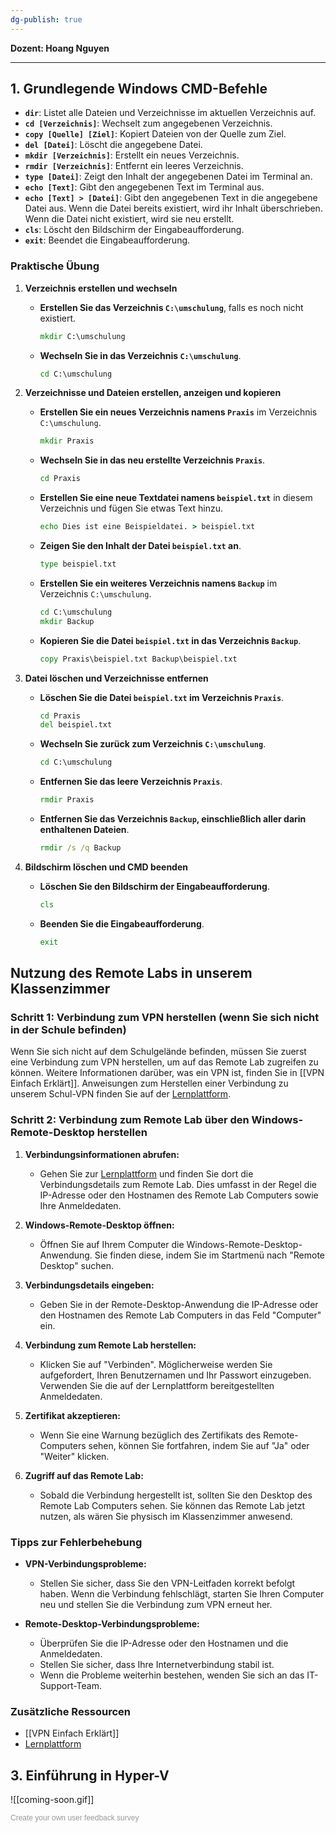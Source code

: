 ```yaml
---
dg-publish: true
---
```


**Dozent: Hoang Nguyen**

---

## 1. Grundlegende Windows CMD-Befehle

- **`dir`**: Listet alle Dateien und Verzeichnisse im aktuellen Verzeichnis auf.
- **`cd [Verzeichnis]`**: Wechselt zum angegebenen Verzeichnis.
- **`copy [Quelle] [Ziel]`**: Kopiert Dateien von der Quelle zum Ziel.
- **`del [Datei]`**: Löscht die angegebene Datei.
- **`mkdir [Verzeichnis]`**: Erstellt ein neues Verzeichnis.
- **`rmdir [Verzeichnis]`**: Entfernt ein leeres Verzeichnis.
- **`type [Datei]`**: Zeigt den Inhalt der angegebenen Datei im Terminal an.
- **`echo [Text]`**: Gibt den angegebenen Text im Terminal aus.
- **`echo [Text] > [Datei]`**: Gibt den angegebenen Text in die angegebene Datei aus. Wenn die Datei bereits existiert, wird ihr Inhalt überschrieben. Wenn die Datei nicht existiert, wird sie neu erstellt.
- **`cls`**: Löscht den Bildschirm der Eingabeaufforderung.
- **`exit`**: Beendet die Eingabeaufforderung.


### Praktische Übung

1. **Verzeichnis erstellen und wechseln**

   - **Erstellen Sie das Verzeichnis `C:\umschulung`**, falls es noch nicht existiert.
     ```cmd
     mkdir C:\umschulung
     ```

   - **Wechseln Sie in das Verzeichnis `C:\umschulung`**.
     ```cmd
     cd C:\umschulung
     ```

2. **Verzeichnisse und Dateien erstellen, anzeigen und kopieren**

   - **Erstellen Sie ein neues Verzeichnis namens `Praxis`** im Verzeichnis `C:\umschulung`.
     ```cmd
     mkdir Praxis
     ```

   - **Wechseln Sie in das neu erstellte Verzeichnis `Praxis`**.
     ```cmd
     cd Praxis
     ```

   - **Erstellen Sie eine neue Textdatei namens `beispiel.txt`** in diesem Verzeichnis und fügen Sie etwas Text hinzu.
     ```cmd
     echo Dies ist eine Beispieldatei. > beispiel.txt
     ```

   - **Zeigen Sie den Inhalt der Datei `beispiel.txt` an**.
     ```cmd
     type beispiel.txt
     ```

   - **Erstellen Sie ein weiteres Verzeichnis namens `Backup`** im Verzeichnis `C:\umschulung`.
     ```cmd
     cd C:\umschulung
     mkdir Backup
     ```

   - **Kopieren Sie die Datei `beispiel.txt` in das Verzeichnis `Backup`**.
     ```cmd
     copy Praxis\beispiel.txt Backup\beispiel.txt
     ```

3. **Datei löschen und Verzeichnisse entfernen**

   - **Löschen Sie die Datei `beispiel.txt` im Verzeichnis `Praxis`**.
     ```cmd
     cd Praxis
     del beispiel.txt
     ```

   - **Wechseln Sie zurück zum Verzeichnis `C:\umschulung`**.
     ```cmd
     cd C:\umschulung
     ```

   - **Entfernen Sie das leere Verzeichnis `Praxis`**.
     ```cmd
     rmdir Praxis
     ```

   - **Entfernen Sie das Verzeichnis `Backup`, einschließlich aller darin enthaltenen Dateien**.
     ```cmd
     rmdir /s /q Backup
     ```

4. **Bildschirm löschen und CMD beenden**

   - **Löschen Sie den Bildschirm der Eingabeaufforderung**.
     ```cmd
     cls
     ```

   - **Beenden Sie die Eingabeaufforderung**.
     ```cmd
     exit
     ```


## Nutzung des Remote Labs in unserem Klassenzimmer

### Schritt 1: Verbindung zum VPN herstellen (wenn Sie sich nicht in der Schule befinden)
Wenn Sie sich nicht auf dem Schulgelände befinden, müssen Sie zuerst eine Verbindung zum VPN herstellen, um auf das Remote Lab zugreifen zu können. Weitere Informationen darüber, was ein VPN ist, finden Sie in [[VPN Einfach Erklärt]]. Anweisungen zum Herstellen einer Verbindung zu unserem Schul-VPN finden Sie auf der [Lernplattform](https://lernplattform.gfn.de/).

### Schritt 2: Verbindung zum Remote Lab über den Windows-Remote-Desktop herstellen
1. **Verbindungsinformationen abrufen:**
   - Gehen Sie zur [Lernplattform](https://lernplattform.gfn.de/) und finden Sie dort die Verbindungsdetails zum Remote Lab. Dies umfasst in der Regel die IP-Adresse oder den Hostnamen des Remote Lab Computers sowie Ihre Anmeldedaten.

2. **Windows-Remote-Desktop öffnen:**
   - Öffnen Sie auf Ihrem Computer die Windows-Remote-Desktop-Anwendung. Sie finden diese, indem Sie im Startmenü nach "Remote Desktop" suchen.

3. **Verbindungsdetails eingeben:**
   - Geben Sie in der Remote-Desktop-Anwendung die IP-Adresse oder den Hostnamen des Remote Lab Computers in das Feld "Computer" ein.

4. **Verbindung zum Remote Lab herstellen:**
   - Klicken Sie auf "Verbinden". Möglicherweise werden Sie aufgefordert, Ihren Benutzernamen und Ihr Passwort einzugeben. Verwenden Sie die auf der Lernplattform bereitgestellten Anmeldedaten.

5. **Zertifikat akzeptieren:**
   - Wenn Sie eine Warnung bezüglich des Zertifikats des Remote-Computers sehen, können Sie fortfahren, indem Sie auf "Ja" oder "Weiter" klicken.

6. **Zugriff auf das Remote Lab:**
   - Sobald die Verbindung hergestellt ist, sollten Sie den Desktop des Remote Lab Computers sehen. Sie können das Remote Lab jetzt nutzen, als wären Sie physisch im Klassenzimmer anwesend.

### Tipps zur Fehlerbehebung
- **VPN-Verbindungsprobleme:**
  - Stellen Sie sicher, dass Sie den VPN-Leitfaden korrekt befolgt haben. Wenn die Verbindung fehlschlägt, starten Sie Ihren Computer neu und stellen Sie die Verbindung zum VPN erneut her.

- **Remote-Desktop-Verbindungsprobleme:**
  - Überprüfen Sie die IP-Adresse oder den Hostnamen und die Anmeldedaten.
  - Stellen Sie sicher, dass Ihre Internetverbindung stabil ist.
  - Wenn die Probleme weiterhin bestehen, wenden Sie sich an das IT-Support-Team.

### Zusätzliche Ressourcen
- [[VPN Einfach Erklärt]]
- [Lernplattform](https://lernplattform.gfn.de/)



## 3. Einführung in Hyper-V

![[coming-soon.gif]]


<script>(function(t,e,s,n){var o,a,c;t.SMCX=t.SMCX||[],e.getElementById(n)||(o=e.getElementsByTagName(s),a=o[o.length-1],c=e.createElement(s),c.type="text/javascript",c.async=!0,c.id=n,c.src="https://widget.surveymonkey.com/collect/website/js/tRaiETqnLgj758hTBazgdyHyejVYRp_2BZCuILQM1sjldCNabibibZ6sxAygO9aV7s.js",a.parentNode.insertBefore(c,a))})(window,document,"script","smcx-sdk");</script><a style="font: 12px Helvetica, sans-serif; color: #999; text-decoration: none;" href=www.surveymonkey.com> Create your own user feedback survey </a>